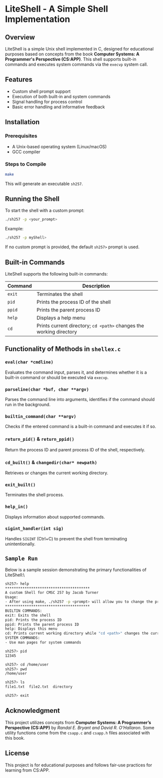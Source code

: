 # LiteShell - A Simple Shell Implementation

## Overview
LiteShell is a simple Unix shell implemented in C, designed for educational purposes based on concepts from the book **Computer Systems: A Programmer's Perspective (CS:APP)**. This shell supports built-in commands and executes system commands via the `execvp` system call.

## Features
- Custom shell prompt support
- Execution of both built-in and system commands
- Signal handling for process control
- Basic error handling and informative feedback

## Installation
### Prerequisites
- A Unix-based operating system (Linux/macOS)
- GCC compiler

### Steps to Compile
```sh
make
```

This will generate an executable `sh257`.

## Running the Shell
To start the shell with a custom prompt:
```sh
./sh257 -p <your_prompt>
```
Example:
```sh
./sh257 -p myShell>
```
If no custom prompt is provided, the default `sh257>` prompt is used.

## Built-in Commands
LiteShell supports the following built-in commands:

| Command      | Description |
|-------------|-------------|
| `exit`      | Terminates the shell |
| `pid`       | Prints the process ID of the shell |
| `ppid`      | Prints the parent process ID |
| `help`      | Displays a help menu |
| `cd`        | Prints current directory; `cd <path>` changes the working directory |

## Functionality of Methods in `shellex.c`

### `eval(char *cmdline)`
Evaluates the command input, parses it, and determines whether it is a built-in command or should be executed via `execvp`.

### `parseline(char *buf, char **argv)`
Parses the command line into arguments, identifies if the command should run in the background.

### `builtin_command(char **argv)`
Checks if the entered command is a built-in command and executes it if so.

### `return_pid()` & `return_ppid()`
Return the process ID and parent process ID of the shell, respectively.

### `cd_built()` & `changedir(char* newpath)`
Retrieves or changes the current working directory.

### `exit_built()`
Terminates the shell process.

### `help_in()`
Displays information about supported commands.

### `sigint_handler(int sig)`
Handles `SIGINT` (Ctrl+C) to prevent the shell from terminating unintentionally.

## `Sample Run`
Below is a sample session demonstrating the primary functionalities of LiteShell:\

```sh
sh257> help
***************************************
A custom Shell for CMSC 257 by Jacob Turner
Usage:
- After using make, ./sh257 -p <prompt> will allow you to change the prompt
***************************************
BUILTIN COMMANDS:
exit: Exits the shell
pid: Prints the process ID
ppid: Prints the parent process ID
help: Displays this menu
cd: Prints current working directory while "cd <path>" changes the current working directory
SYSTEM COMMANDS:
- Use man pages for system commands

sh257> pid
12345 

sh257> cd /home/user
sh257> pwd
/home/user

sh257> ls
file1.txt  file2.txt  directory

sh257> exit
```

## Acknowledgment
This project utilizes concepts from **Computer Systems: A Programmer’s Perspective (CS:APP)** by *Randal E. Bryant and David R. O’Hallaron*. Some utility functions come from the `csapp.c` and `csapp.h` files associated with this book.

## License
This project is for educational purposes and follows fair-use practices for learning from CS:APP.

